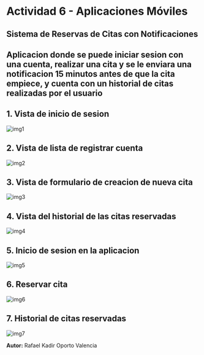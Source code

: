 # Actividad 6 - Aplicaciones Móviles

## Sistema de Reservas de Citas con Notificaciones
Aplicacion donde se puede iniciar sesion con una cuenta, realizar una cita y se le enviara una notificacion 15 minutos antes de que la cita empiece, y cuenta con un historial de citas realizadas por el usuario
---
## 1. Vista de inicio de sesion
![img1](./Imagenes/1.png)

## 2. Vista de lista de registrar cuenta
![img2](./Imagenes/2.png)

## 3. Vista de formulario de creacion de nueva cita
![img3](./Imagenes/3.png)

## 4. Vista del historial de las citas reservadas
![img4](./Imagenes/4.png)

## 5. Inicio de sesion en la aplicacion
![img5](./Imagenes/5.png)

## 6. Reservar cita
![img6](./Imagenes/6.png)

## 7. Historial de citas reservadas
![img7](./Imagenes/7.png)

**Autor:** Rafael Kadir Oporto Valencia